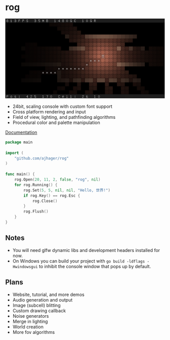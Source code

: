 rog
===
![Rog Screenshot](http://github.com/ajhager/rog/raw/master/data/screenshot.png)

* 24bit, scaling console with custom font support
* Cross platform rendering and input
* Field of view, lighting, and pathfinding algorithms
* Procedural color and palette manipulation

[Documentation](http://go.pkgdoc.org/github.com/ajhager/rog "Documentation")

```go
package main

import (
    "github.com/ajhager/rog"
)

func main() {
    rog.Open(20, 11, 2, false, "rog", nil)
    for rog.Running() {
        rog.Set(5, 5, nil, nil, "Hello, 世界!")
        if rog.Key() == rog.Esc {
            rog.Close()
        }
        rog.Flush()
    }
}
```

Notes
-----
* You will need glfw dynamic libs and development headers installed for now.
* On Windows you can build your project with `go build -ldflags -Hwindowsgui` to inhibit the console window that pops up by default.

Plans
-----
* Website, tutorial, and more demos
* Audio generation and output
* Image (subcell) blitting
* Custom drawing callback
* Noise generators
* Merge in lighting
* World creation
* More fov algorithms
